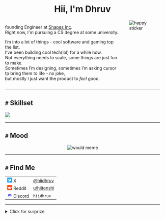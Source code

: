 <div align="center">

# Hii, I'm Dhruv

</div>

<div style="display: flex; align-items: flex-start; justify-content: space-between; flex-wrap: wrap; gap: 2rem;">

<div style="flex: 1; min-width: 280px;">

founding Engineer at <a href="https://shapes.inc">Shapes Inc</a>.  
Right now, I'm pursuing a CS degree at some university.  

I’m into a lot of things - cool software and gaming top the list.  
I’ve been building cool tech(lol) for a while now.  
Not everything needs to scale, some things are just fun to make.  
Sometimes I’m designing, sometimes I’m asking cursor tp bring them to life - no joke,  
but mostly I just want the product to *feel* good.

</div>

<div style="min-width: 90px; max-width: 100px;">
  <img src="https://img.intercomm.in/v6q4or.png" width="100%" alt="happy sticker"/>
</div>

</div>

---

## `#` Skillset

<div>
  <img src="https://img.shields.io/badge/English-clear,%20sharp,%20useful-10B981?style=for-the-badge&labelColor=1E293B&logo=markdown&logoColor=white"/>
</div>

---

## `#` Mood

<p align="center">
  <img src="https://img.intercomm.in/4ew24x.jpg" width="400" alt="would meme"/>
</p>

---

## `#` Find Me

<table>
  <tr>
    <td><img src="https://github.com/edent/SuperTinyIcons/raw/master/images/svg/twitter.svg" width="16" /> X</td>
    <td><a href="https://x.com/hiidhruv">@hiidhruv</a></td>
  </tr>
  <tr>
    <td><img src="https://github.com/edent/SuperTinyIcons/raw/master/images/svg/reddit.svg" width="16" /> Reddit</td>
    <td><a href="https://reddit.com/u/hiitenshi">u/hiitenshi</a></td>
  </tr>
  <tr>
    <td><img src="https://github.com/edent/SuperTinyIcons/raw/master/images/svg/discord.svg" width="16" /> Discord</td>
    <td><code>hiidhruv</code></td>
  </tr>
</table>

---

<details>
<summary>Click for surprize</summary>
<br>
<pre>
in development
</pre>

<p align="center">
  <img src="https://img.intercomm.in/434i4c.png" width="120" alt="bot I made long ago"/>
</p>

</details>

<!-- Quietly doing stuff -->

